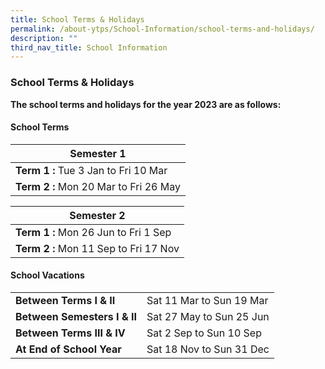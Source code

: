 ```yaml
---
title: School Terms & Holidays
permalink: /about-ytps/School-Information/school-terms-and-holidays/
description: ""
third_nav_title: School Information
---
```

### School Terms & Holidays

**The school terms and holidays for the year 2023 are as follows:**

#### School Terms

| **Semester 1**|
| -------- | 
| **Term 1 :** Tue 3 Jan to Fri 10 Mar| 
|**Term 2 :** Mon 20 Mar to Fri 26 May|

| **Semester 2**|
| -------- | 
| **Term 1 :** Mon 26 Jun to Fri 1 Sep| 
|**Term 2 :** Mon 11 Sep to Fri 17 Nov|


#### School Vacations

|  | |
| -------- | -------- |
| **Between Terms I & II**   | Sat 11 Mar to Sun 19 Mar| 
|**Between Semesters I & II**  | Sat 27 May to Sun 25 Jun| 
|**Between Terms III & IV**  | Sat 2 Sep to Sun 10 Sep| 
| **At End of School Year**  | Sat 18 Nov to Sun 31 Dec| 

